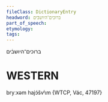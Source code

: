 ```yaml
---
fileClass: DictionaryEntry
headword: ברוכים־היושבֿים
part_of_speech: 
etymology: 
tags: 
---
```

ברוכים־היושבֿים

WESTERN
========

bryːxəm hajɔ́švʲɩm {WTCP, Vác, 47197}
